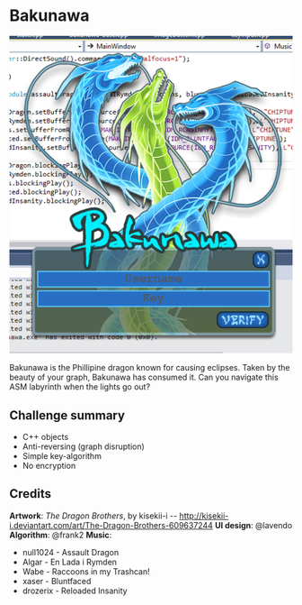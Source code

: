 # Bakunawa

![Bakunawa](https://github.com/frank2/crackmes/raw/master/bakunawa/screenshot.png "Bakunawa")

Bakunawa is the Phillipine dragon known for causing eclipses. Taken by the beauty of your graph, Bakunawa has consumed it. Can you navigate this ASM labyrinth when the lights go out?

## Challenge summary

* C++ objects
* Anti-reversing (graph disruption)
* Simple key-algorithm
* No encryption

## Credits

**Artwork**: *The Dragon Brothers*, by kisekii-i -- http://kisekii-i.deviantart.com/art/The-Dragon-Brothers-609637244
**UI design**: @lavendo
**Algorithm**: @frank2
**Music**:
   * null1024 - Assault Dragon
   * Algar - En Lada i Rymden
   * Wabe - Raccoons in my Trashcan!
   * xaser - Bluntfaced
   * drozerix - Reloaded Insanity